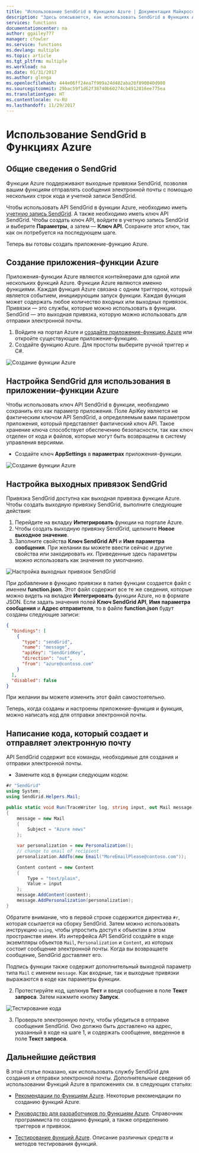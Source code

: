 ```yaml
---
title: "Использование SendGrid в Функциях Azure | Документация Майкрософт"
description: "Здесь описывается, как использовать SendGrid в Функциях Azure"
services: functions
documentationcenter: na
author: ggailey777
manager: cfowler
ms.service: functions
ms.devlang: multiple
ms.topic: article
ms.tgt_pltfrm: multiple
ms.workload: na
ms.date: 01/31/2017
ms.author: glenga
ms.openlocfilehash: 444e06ff24ea7f909a24d482aba26f890040d980
ms.sourcegitcommit: 29bac59f1d62f38740b60274cb4912816ee775ea
ms.translationtype: HT
ms.contentlocale: ru-RU
ms.lasthandoff: 11/29/2017
---
```

# <a name="how-to-use-sendgrid-in-azure-functions"></a>Использование SendGrid в Функциях Azure

## <a name="sendgrid-overview"></a>Общие сведения о SendGrid

Функции Azure поддерживают выходные привязки SendGrid, позволяя вашим функциям отправлять сообщения электронной почты с помощью нескольких строк кода и учетной записи SendGrid.

Чтобы использовать API SendGrid в функции Azure, необходимо иметь [учетную запись SendGrid](http://SendGrid.com). А также необходимо иметь ключ API SendGrid. Чтобы создать ключ API, войдите в учетную запись SendGrid и выберите **Параметры**, а затем — **Ключ API**. Сохраните этот ключ, так как он потребуется на последующем шаге.

Теперь вы готовы создать приложение-функцию Azure.

## <a name="create-an-azure-function-app"></a>Создание приложения-функции Azure 

Приложения-функции Azure являются контейнерами для одной или нескольких функций Azure. Функции Azure являются именно функциями. Каждая функция Azure связана с одним триггером, который является событием, инициирующим запуск функции.
Каждая функция может содержать любое количество входных или выходных привязок. Привязки — это службы, которые можно использовать в функции. SendGrid — это выходная привязка, которую можно использовать для отправки электронной почты. 

1. Войдите на портал Azure и [создайте приложение-функцию Azure](https://docs.microsoft.com/azure/azure-functions/functions-create-first-azure-function) или откройте существующее приложение-функцию. 
2. Создайте функцию Azure. Для простоты выберите ручной триггер и C#. 

 ![Создание функции Azure](./media/functions-how-to-use-sendgrid/functions-new-function-manual-trigger-page.png)

## <a name="configure-sendgrid-for-use-in-an-azure-function-app"></a>Настройка SendGrid для использования в приложении-функции Azure

Чтобы использовать ключ API SendGrid в функции, необходимо сохранить его как параметр приложения. Поле ApiKey является не фактическим ключом API SendGrid, а определяемым вами параметром приложения, который представляет фактический ключ API. Такое хранение ключа способствует обеспечению безопасности, так как ключ отделен от кода и файлов, которые могут быть возвращены в систему управления версиями.

- Создайте ключ **AppSettings** в **параметрах** приложения-функции.

 ![Создание функции Azure](./media/functions-how-to-use-sendgrid/functions-configure-sendgrid-api-key-app-settings.png)

## <a name="configure-sendgrid-output-bindings"></a>Настройка выходных привязок SendGrid

Привязка SendGrid доступна как выходная привязка функции Azure. Чтобы создать выходную привязку SendGrid, выполните следующие действия:

1. Перейдите на вкладку **Интегрировать** функции на портале Azure.
2. Чтобы создать выходную привязку SendGrid, щелкните **Новое выходное значение**.
3. Заполните свойства **Ключ SendGrid API** и **Имя параметра сообщения**. При желании вы можете ввести сейчас и другие свойства или закодировать их. Приведенные здесь параметры можно использовать как значения по умолчанию.

 ![Настройка выходных привязок SendGrid](./media/functions-how-to-use-sendgrid/functions-configure-sendgrid-output-bindings.png)

При добавлении в функцию привязки в папке функции создается файл с именем **function.json**. Этот файл содержит все те же сведения, которые можно видеть на вкладке **Интегрировать** функции Azure, но в формате JSON. Если задать значения полей **Ключ SendGrid API**, **Имя параметра сообщения** и **Адрес отправителя**, то в файле **function.json** будут созданы следующие записи: 

```json
{
  "bindings": [    
    {
      "type": "sendGrid",
      "name": "message",
      "apiKey": "SendGridKey",
      "direction": "out",
      "from": "azure@contoso.com"
    }
  ],
  "disabled": false
}
```

При желании вы можете изменить этот файл самостоятельно.

Теперь, когда созданы и настроены приложение-функция и функция, можно написать код для отправки электронной почты.

## <a name="write-code-that-creates-and-sends-email"></a>Написание кода, который создает и отправляет электронную почту

API SendGrid содержит все команды, необходимые для создания и отправки электронной почты.  

- Замените код в функции следующим кодом:

```cs
#r "SendGrid"
using System;
using SendGrid.Helpers.Mail;

public static void Run(TraceWriter log, string input, out Mail message)
{
    message = new Mail
    {        
        Subject = "Azure news"          
    };

    var personalization = new Personalization();
    // change to email of recipient
    personalization.AddTo(new Email("MoreEmailPlease@contoso.com"));   

    Content content = new Content
    {
        Type = "text/plain",
        Value = input
    };
    message.AddContent(content);
    message.AddPersonalization(personalization);
}
```

Обратите внимание, что в первой строке содержится директива ```#r```, которая ссылается на сборку SendGrid. Затем можно использовать инструкцию ```using```, чтобы упростить доступ к объектам в этом пространстве имен. Из интерфейса API SendGrid создайте в коде экземпляры объектов ```Mail```, ```Personalization``` и ```Content```, из которых состоит сообщение электронной почты. Когда вы возвращаете сообщение, SendGrid доставляет его. 

Подпись функции также содержит дополнительный выходной параметр типа ```Mail``` с именем ```message```. Как входные, так и выходные привязки выражаются в коде как параметры функции. 

2. Протестируйте код, щелкнув **Тест** и введя сообщение в поле **Текст запроса**. Затем нажмите кнопку **Запуск**.

 ![Тестирование кода](./media/functions-how-to-use-sendgrid/functions-develop-test-sendgrid.png)

3. Проверьте электронную почту, чтобы убедиться в отправке сообщения SendGrid. Оно должно быть доставлено на адрес, указанный в коде на шаге 1, и содержать сообщение, введенное в поле **Текст запроса**.

## <a name="next-steps"></a>Дальнейшие действия
В этой статье показано, как использовать службу SendGrid для создания и отправки электронной почты. Дополнительные сведения об использовании Функций Azure в приложениях см. в следующих статьях: 

- [Рекомендации по Функциям Azure](functions-best-practices.md). Некоторые рекомендации по созданию функций Azure.

- [Руководство для разработчиков по Функциям Azure](functions-reference.md). Справочник программиста по созданию функций, а также определению триггеров и привязок.

- [Тестирование функций Azure](functions-test-a-function.md). Описание различных средств и методов тестирования функций.
